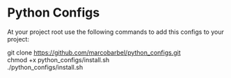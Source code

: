 # Python Configs

At your project root use the following commands to add this configs to your project:


git clone https://github.com/marcobarbel/python_configs.git<br/>
chmod +x python_configs/install.sh<br/>
./python_configs/install.sh<br/>
